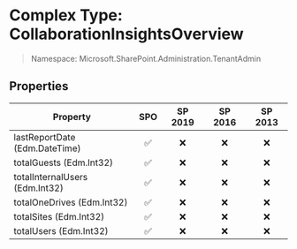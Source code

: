 # Complex Type: CollaborationInsightsOverview

> Namespace: Microsoft.SharePoint.Administration.TenantAdmin

## Properties

Property | SPO | SP 2019 | SP 2016 | SP 2013
----------|:---:|:-------:|:-------:|:-------:
lastReportDate (Edm.DateTime) | ✅ | ❌ | ❌ | ❌
totalGuests (Edm.Int32) | ✅ | ❌ | ❌ | ❌
totalInternalUsers (Edm.Int32) | ✅ | ❌ | ❌ | ❌
totalOneDrives (Edm.Int32) | ✅ | ❌ | ❌ | ❌
totalSites (Edm.Int32) | ✅ | ❌ | ❌ | ❌
totalUsers (Edm.Int32) | ✅ | ❌ | ❌ | ❌